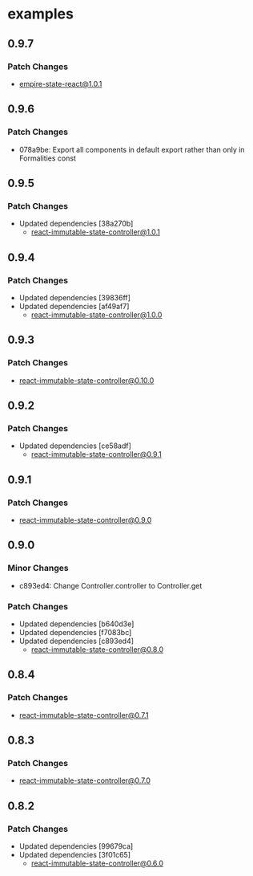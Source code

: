 # examples

## 0.9.7

### Patch Changes

- empire-state-react@1.0.1

## 0.9.6

### Patch Changes

- 078a9be: Export all components in default export rather than only in Formalities const

## 0.9.5

### Patch Changes

- Updated dependencies [38a270b]
  - react-immutable-state-controller@1.0.1

## 0.9.4

### Patch Changes

- Updated dependencies [39836ff]
- Updated dependencies [af49af7]
  - react-immutable-state-controller@1.0.0

## 0.9.3

### Patch Changes

- react-immutable-state-controller@0.10.0

## 0.9.2

### Patch Changes

- Updated dependencies [ce58adf]
  - react-immutable-state-controller@0.9.1

## 0.9.1

### Patch Changes

- react-immutable-state-controller@0.9.0

## 0.9.0

### Minor Changes

- c893ed4: Change Controller.controller to Controller.get

### Patch Changes

- Updated dependencies [b640d3e]
- Updated dependencies [f7083bc]
- Updated dependencies [c893ed4]
  - react-immutable-state-controller@0.8.0

## 0.8.4

### Patch Changes

- react-immutable-state-controller@0.7.1

## 0.8.3

### Patch Changes

- react-immutable-state-controller@0.7.0

## 0.8.2

### Patch Changes

- Updated dependencies [99679ca]
- Updated dependencies [3f01c65]
  - react-immutable-state-controller@0.6.0
